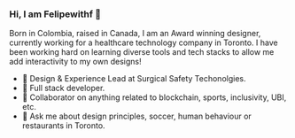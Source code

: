 ### Hi, I am Felipewithf 👋 

Born in Colombia, raised in Canada, I am an Award winning designer, currently working for a healthcare technology company in Toronto. I have been working hard on learning diverse tools and tech stacks to allow me add interactivity to my own designs!

- 🔭 Design & Experience Lead at Surgical Safety Techonolgies.
- 🌱 Full stack developer.
- 👯 Collaborator on anything related to blockchain, sports, inclusivity, UBI, etc.
- 💬 Ask me about design principles, soccer, human behaviour or restaurants in Toronto.
